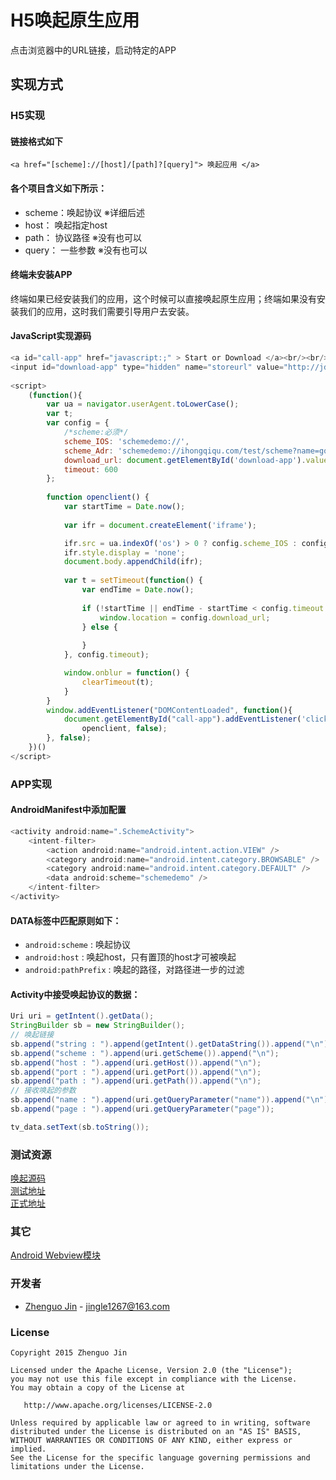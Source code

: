 # H5唤起原生应用

点击浏览器中的URL链接，启动特定的APP

## 实现方式

### H5实现

#### 链接格式如下

```
<a href="[scheme]://[host]/[path]?[query]"> 唤起应用 </a> 
```

#### 各个项目含义如下所示：

 * scheme：唤起协议	※详细后述
 * host：  唤起指定host
 * path：  协议路径	※没有也可以
 * query： 一些参数	※没有也可以

#### 终端未安装APP
  
  终端如果已经安装我们的应用，这个时候可以直接唤起原生应用；终端如果没有安装我们的应用，这时我们需要引导用户去安装。

#### JavaScript实现源码

```javascript
<a id="call-app" href="javascript:;" > Start or Download </a><br/><br/>
<input id="download-app" type="hidden" name="storeurl" value="http://jd.com/8JZ5OO">
	
<script>
    (function(){
        var ua = navigator.userAgent.toLowerCase();
        var t;
        var config = {
            /*scheme:必须*/
            scheme_IOS: 'schemedemo://',
            scheme_Adr: 'schemedemo://ihongqiqu.com/test/scheme?name=google&page=1',
            download_url: document.getElementById('download-app').value,
            timeout: 600
        };
 
        function openclient() {
            var startTime = Date.now();
 
            var ifr = document.createElement('iframe');

            ifr.src = ua.indexOf('os') > 0 ? config.scheme_IOS : config.scheme_Adr;
            ifr.style.display = 'none';
            document.body.appendChild(ifr);
 
            var t = setTimeout(function() {
                var endTime = Date.now();
 
                if (!startTime || endTime - startTime < config.timeout + 200) { 
                    window.location = config.download_url;
                } else {
                             
                }
            }, config.timeout);

            window.onblur = function() {
                clearTimeout(t);
            }
        }
        window.addEventListener("DOMContentLoaded", function(){
            document.getElementById("call-app").addEventListener('click', 
            	openclient, false);
        }, false);
    })()
</script>
```

### APP实现

#### AndroidManifest中添加配置

```java
<activity android:name=".SchemeActivity">
	<intent-filter>
		<action android:name="android.intent.action.VIEW" />
		<category android:name="android.intent.category.BROWSABLE" />
		<category android:name="android.intent.category.DEFAULT" />
		<data android:scheme="schemedemo" />
	</intent-filter>
</activity>
```

#### DATA标签中匹配原则如下：

 * `android:scheme` : 唤起协议
 * `android:host` : 唤起host，只有置顶的host才可被唤起
 * `android:pathPrefix` : 唤起的路径，对路径进一步的过滤

#### Activity中接受唤起协议的数据：

```java
Uri uri = getIntent().getData();
StringBuilder sb = new StringBuilder();
// 唤起链接
sb.append("string : ").append(getIntent().getDataString()).append("\n");
sb.append("scheme : ").append(uri.getScheme()).append("\n");
sb.append("host : ").append(uri.getHost()).append("\n");
sb.append("port : ").append(uri.getPort()).append("\n");
sb.append("path : ").append(uri.getPath()).append("\n");
// 接收唤起的参数
sb.append("name : ").append(uri.getQueryParameter("name")).append("\n");
sb.append("page : ").append(uri.getQueryParameter("page"));

tv_data.setText(sb.toString());
```

### 测试资源

[唤起源码](https://raw.githubusercontent.com/jingle1267/AndroidSchemeDemo/master/html/callback.html) <br/>
[测试地址](https://rawgit.com/jingle1267/AndroidSchemeDemo/master/html/callback.html) <br/>
[正式地址](https://cdn.rawgit.com/jingle1267/AndroidSchemeDemo/master/html/callback.html) <br/>

### 其它

[Android Webview模块](https://github.com/jingle1267/WebActivity)

### 开发者

* [Zhenguo Jin](http://ihongqiqu.com) - <jingle1267@163.com>


### License

    Copyright 2015 Zhenguo Jin

    Licensed under the Apache License, Version 2.0 (the "License");
    you may not use this file except in compliance with the License.
    You may obtain a copy of the License at

       http://www.apache.org/licenses/LICENSE-2.0

    Unless required by applicable law or agreed to in writing, software
    distributed under the License is distributed on an "AS IS" BASIS,
    WITHOUT WARRANTIES OR CONDITIONS OF ANY KIND, either express or implied.
    See the License for the specific language governing permissions and
    limitations under the License.
